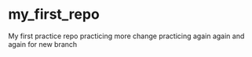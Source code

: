 # my_first_repo
My first practice repo
practicing more change
practicing again
again and again
for new branch

